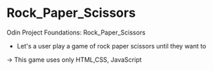 # Rock_Paper_Scissors
Odin Project Foundations: Rock_Paper_Scissors

- Let's a user play a game of rock paper scissors until they want to 

-> This game uses only HTML,CSS, JavaScript

